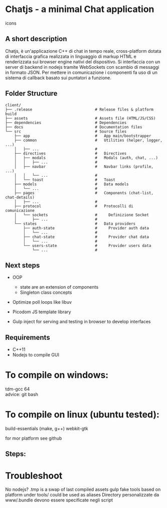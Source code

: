 # Chatjs - a minimal Chat application
icons

## A short description
Chatjs, è un'applicazione C++ di chat in tempo reale, cross-platform dotata di interfaccia grafica realizzata in linguaggio di markup HTML e renderizzata sui browser engine nativi del dispositivo. 
Si interfaccia con un server di backend in nodejs tramite WebSockets con scambio di messaggi in formato JSON.
Per mettere in comunicazione i componenti fa uso di un sistema di callback basato sui puntatori a funzione.

## Folder Structure
```
client/
├── .release                            # Release files & platform build
├── assets                              # Assets file (HTML/JS/CSS)
├── dependencies                        # Dependencies
├── docs                                # Documentation files
└── src                                 # Source files
    ├── app                             #   App main/bootstrapper
    ├── common                          #   Utilities (helper, logger, ...)
    │   ├── ...                         #
    ├── directives                      #   Directives
    │   ├── modals                      #   Modals (auth, chat, ...)
    │   │   ├── ...                     #
    │   ├── navbar                      #   Navbar links (profile, ...)
    │   │   └── ...                     #
    │   └── toast                       #   Toast
    ├── models                          #   Data models
    │   └── ...                         #
    ├── pages                           #   Components (chat-list, chat-details)
    │   ├── ...                         #
    ├── protocol                        #   Protocolli di comunicazione
    │   └── sockets                     #     Definizione Socket 
    │       ├── ...                     #
    └── states                          #   Data providers
        ├── auth-state                  #     Provider auth data
        │   └── ...                     #       
        ├── chat-state                  #     Provider chat data
        │   └── ...                     #
        └── users-state                 #     Provider users data
            └── ...                     #
```
## Next steps
+ OOP
    - state are an extension of components
    - Singleton class concepts

+ Optimize poll loops like libuv
+ Picodom JS template library
+ Gulp inject for serving and testing in browser to develop interfaces

## Requirements
+ C++11
+ Nodejs to compile GUI  

# To compile on windows:
tdm-gcc 64  
advice: git bash
# To compile on linux (ubuntu tested):
build-essentials (make, g++)
webkit-gtk

for mor platform see github

## Steps:


# Troubleshoot
No nodejs?
.tmp is a swap of last compiled assets
gulp fake tools based on platform under tools/ could be used as aliases
Directory personalizzate da www/.bundle devono essere specificate negli script